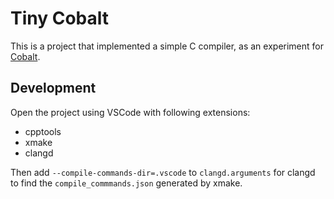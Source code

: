 # Tiny Cobalt

This is a project that implemented a simple C compiler, as an experiment for [Cobalt](https://github.com/The-Cobalt-Develop-Team/cobalt).

## Development

Open the project using VSCode with following extensions:

- cpptools
- xmake
- clangd

Then add `--compile-commands-dir=.vscode` to `clangd.arguments` for clangd to find the `compile_commmands.json` generated by xmake.
